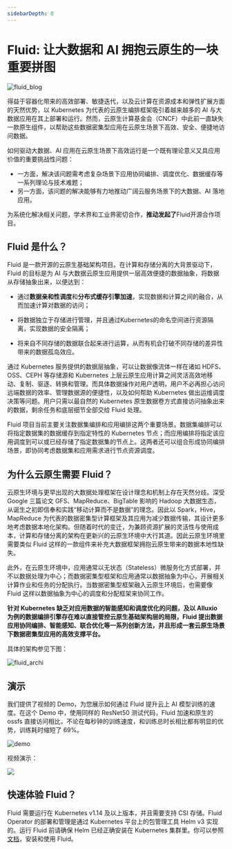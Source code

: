 ```yaml
---
sidebarDepth: 0
---
```

# Fluid: 让大数据和 AI 拥抱云原生的一块重要拼图

![fluid_blog](https://mmbiz.qpic.cn/mmbiz_jpg/yvBJb5IiafvnlhWxPxgrTkwgRSItqpyoYNqcaG3KExJl7zv0rC6e1HUtIoKU0LFtMWibs0nbAcDCMUcoeW08deCw/640?wx_fmt=jpeg&tp=webp&wxfrom=5&wx_lazy=1&wx_co=1)

得益于容器化带来的高效部署、敏捷迭代，以及云计算在资源成本和弹性扩展方面的天然优势，以 Kubernetes 为代表的云原生编排框架吸引着越来越多的 AI 与大数据应用在其上部署和运行。然而，云原生计算基金会（CNCF）中此前一直缺失一款原生组件，以帮助这些数据密集型应用在云原生场景下高效、安全、便捷地访问数据。

如何驱动大数据、AI 应用在云原生场景下高效运行是一个既有理论意义又具应用价值的重要挑战性问题：

- 一方面，解决该问题需考虑复杂场景下应用协同编排、调度优化、数据缓存等一系列理论与技术难题；
- 另一方面，该问题的解决能够有力地推动广阔云服务场景下的大数据、AI 落地应用。

为系统化解决相关问题，学术界和工业界密切合作，**推动发起了**Fluid开源合作项目。

## Fluid 是什么？

Fluid 是一款开源的云原生基础架构项目。在计算和存储分离的大背景驱动下，Fluid 的目标是为 AI 与大数据云原生应用提供一层高效便捷的数据抽象，将数据从存储抽象出来，以便达到：

- 通过**数据亲和性调度**和**分布式缓存引擎加速**，实现数据和计算之间的融合，从而加速计算对数据的访问；

- 将数据独立于存储进行管理，并且通过Kubernetes的命名空间进行资源隔离，实现数据的安全隔离；

- 将来自不同存储的数据联合起来进行运算，从而有机会打破不同存储的差异性带来的数据孤岛效应。

通过 Kubernetes 服务提供的数据层抽象，可以让数据像流体一样在诸如 HDFS、OSS、CEPH 等存储源和 Kubernetes 上层云原生应用计算之间灵活高效地移动、复制、驱逐、转换和管理。而具体数据操作对用户透明，用户不必再担心访问远端数据的效率、管理数据源的便捷性，以及如何帮助 Kubernetes 做出运维调度决策等问题。用户只需以最自然的 Kubernetes 原生数据卷方式直接访问抽象出来的数据，剩余任务和底层细节全部交给 Fluid 处理。

Fluid 项目当前主要关注数据集编排和应用编排这两个重要场景。数据集编排可以将指定数据集的数据缓存到指定特性的 Kubernetes 节点；而应用编排将指定该应用调度到可以或已经存储了指定数据集的节点上。这两者还可以组合形成协同编排场景，即协同考虑数据集和应用需求进行节点资源调度。

## 为什么云原生需要 Fluid？

云原生环境与更早出现的大数据处理框架在设计理念和机制上存在天然分歧。深受 Google 三篇论文 GFS、MapReduce、BigTable 影响的 Hadoop 大数据生态，从诞生之初即信奉和实践“移动计算而不是数据”的理念。因此以 Spark，Hive，MapReduce 为代表的数据密集型计算框架及其应用为减少数据传输，其设计更多地考虑数据本地化架构。但随着时代的变迁，为兼顾资源扩展的灵活性与使用成本，计算和存储分离的架构在更新兴的云原生环境中大行其道。因此云原生环境里需要类似 Fluid 这样的一款组件来补充大数据框架拥抱云原生带来的数据本地性缺失。

此外，在云原生环境中，应用通常以无状态（Stateless）微服务化方式部署，并不以数据处理为中心；而数据密集型框架和应用通常以数据抽象为中心，开展相关计算作业和任务的分配执行。当数据密集型框架融入云原生环境后，也需要像 Fluid 这样以数据抽象为中心的调度和分配框架来协同工作。

**针对 Kubernetes 缺乏对应用数据的智能感知和调度优化的问题，及以 Alluxio 为例的数据编排引擎存在难以直接管控云原生基础架构层的局限，Fluid 提出数据应用协同编排、智能感知、联合优化等一系列创新方法，并且形成一套云原生场景下数据密集型应用的高效支撑平台。**

具体的架构参见下图：

![fluid_archi](http://kubeflow.oss-cn-beijing.aliyuncs.com/Static/architecture.png)

## 演示

我们提供了视频的 Demo，为您展示如何通过 Fluid 提升云上 AI 模型训练的速度。在这个 Demo 中，使用同样的 ResNet50 测试代码，Fluid 加速和原生的 ossfs 直接访问相比，不论在每秒钟的训练速度，和训练总时长相比都有明显的优势，训练耗时缩短了 69%。

![demo](https://mmbiz.qpic.cn/mmbiz_png/yvBJb5IiafvnlhWxPxgrTkwgRSItqpyoYAiaLGLbj3Qh1dacoaxtZ1OicF6memS5BepLQZFySTz28084j8ZW6UAZA/640?wx_fmt=png&tp=webp&wxfrom=5&wx_lazy=1&wx_co=1)

视频演示：

[![](http://kubeflow.oss-cn-beijing.aliyuncs.com/Static/machine_learning.png)](http://cloud.video.taobao.com/play/u/2987821887/p/1/e/6/t/1/277528130570.mp4)

## 快速体验 Fluid？

Fluid 需要运行在 Kubernetes v1.14 及以上版本，并且需要支持 CSI 存储。Fluid Operator 的部署和管理是通过 Kubernetes 平台上的包管理工具 Helm v3 实现的。运行 Fluid 前请确保 Helm 已经正确安装在 Kubernetes 集群里。你可以参照[文档](/zh/guide/get_started)，安装和使用 Fluid。
